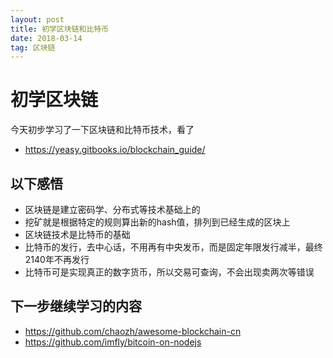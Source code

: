 ```yaml
---
layout: post
title: 初学区块链和比特币
date: 2018-03-14
tag: 区块链
--- 
```


初学区块链
============

今天初步学习了一下区块链和比特币技术，看了

* https://yeasy.gitbooks.io/blockchain_guide/


以下感悟
------------
* 区块链是建立密码学、分布式等技术基础上的
* 挖矿就是根据特定的规则算出新的hash值，排列到已经生成的区块上
* 区块链技术是比特币的基础
* 比特币的发行，去中心话，不用再有中央发币，而是固定年限发行减半，最终2140年不再发行
* 比特币可是实现真正的数字货币，所以交易可查询，不会出现卖两次等错误


下一步继续学习的内容
------------
* https://github.com/chaozh/awesome-blockchain-cn
* https://github.com/imfly/bitcoin-on-nodejs